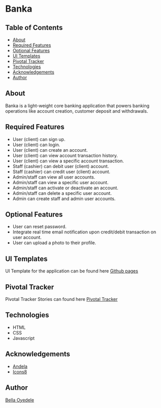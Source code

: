 # Banka

## Table of Contents

* [About](#about)
* [Required Features](#required-features)
* [Optional Features](#optional-features)
* [UI Templates](#ui-templates)
* [Pivotal Tracker](#pivotal-tracker)
* [Technologies](#technologies)
* [Acknowledgements](#acknowledgements)
* [Author](#author)

## About

Banka is a light-weight core banking application that powers banking operations like account creation, customer deposit and withdrawals.

## Required Features

* User (client) can sign up.
* User (client) can login.
* User (client) can create an account.
* User (client) can view account transaction history.
* User (client) can view a specific account transaction.
* Staff (cashier) can debit user (client) account.
* Staff (cashier) can credit user (client) account.
* Admin/staff can view all user accounts.
* Admin/staff can view a specific user account.
* Admin/staff can activate or deactivate an account.
* Admin/staff can delete a specific user account.
* Admin can create staff and admin user accounts.

## Optional Features

* User can reset password.
* Integrate real time email notification upon credit/debit transaction on user account.
* User can upload a photo to their profile.

## UI Templates

UI Template for the application can be found here [Github pages](https://allebd.github.io/banka/UI/index.html)

## Pivotal Tracker

Pivotal Tracker Stories can found here [Pivotal Tracker](https://www.pivotaltracker.com/n/projects/2320160)

## Technologies

* HTML
* CSS
* Javascript

## Acknowledgements

* [Andela](https://andela.com/)
* [Icons8](https://icons8.com/)

## Author

[Bella Oyedele](https://github.com/allebd)

